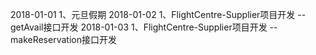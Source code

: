 2018-01-01
1、元旦假期
2018-01-02
1、FlightCentre-Supplier项目开发 -- getAvail接口开发
2018-01-03
1、FlightCentre-Supplier项目开发 -- makeReservation接口开发